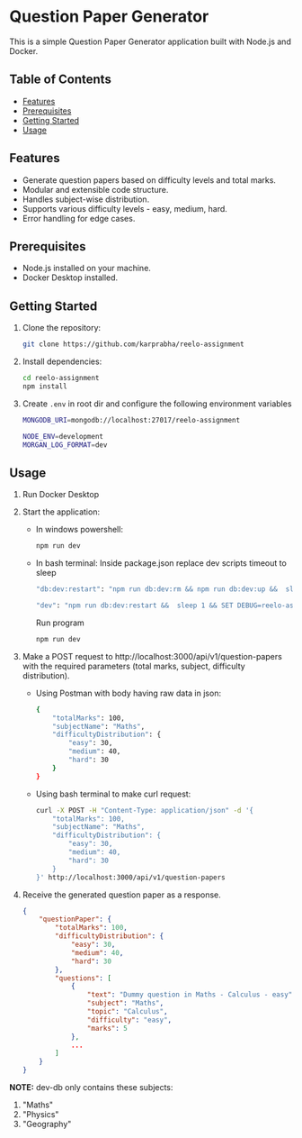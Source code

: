 # Question Paper Generator

This is a simple Question Paper Generator application built with Node.js and Docker.

## Table of Contents

-   [Features](#features)
-   [Prerequisites](#prerequisites)
-   [Getting Started](#getting-started)
-   [Usage](#usage)

## Features

-   Generate question papers based on difficulty levels and total marks.
-   Modular and extensible code structure.
-   Handles subject-wise distribution.
-   Supports various difficulty levels - easy, medium, hard.
-   Error handling for edge cases.

## Prerequisites

-   Node.js installed on your machine.
-   Docker Desktop installed.

## Getting Started

1. Clone the repository:
    ```bash
    git clone https://github.com/karprabha/reelo-assignment
    ```
2. Install dependencies:
    ```bash
    cd reelo-assignment
    npm install
    ```
3. Create `.env` in root dir and configure the following environment variables

    ```bash
    MONGODB_URI=mongodb://localhost:27017/reelo-assignment

    NODE_ENV=development
    MORGAN_LOG_FORMAT=dev
    ```

## Usage

1. Run Docker Desktop

2. Start the application:

    - In windows powershell:

        ```bash
        npm run dev
        ```

    - In bash terminal: Inside package.json replace dev scripts timeout to sleep

        ```bash
        "db:dev:restart": "npm run db:dev:rm && npm run db:dev:up &&  sleep 1 && npm run db:dev:populate"
        ```

        ```bash
        "dev": "npm run db:dev:restart &&  sleep 1 && SET DEBUG=reelo-assignment:* && nodemon -e js ./bin/www",
        ```

        Run program

        ```bash
        npm run dev
        ```

3. Make a POST request to http://localhost:3000/api/v1/question-papers with the required parameters (total marks, subject, difficulty distribution).

    - Using Postman with body having raw data in json:
        ```bash
        {
            "totalMarks": 100,
            "subjectName": "Maths",
            "difficultyDistribution": {
                "easy": 30,
                "medium": 40,
                "hard": 30
            }
        }
        ```
    - Using bash terminal to make curl request:
        ```bash
        curl -X POST -H "Content-Type: application/json" -d '{
            "totalMarks": 100,
            "subjectName": "Maths",
            "difficultyDistribution": {
                "easy": 30,
                "medium": 40,
                "hard": 30
            }
        }' http://localhost:3000/api/v1/question-papers
        ```

4. Receive the generated question paper as a response.

    ```json
    {
        "questionPaper": {
            "totalMarks": 100,
            "difficultyDistribution": {
                "easy": 30,
                "medium": 40,
                "hard": 30
            },
            "questions": [
                {
                    "text": "Dummy question in Maths - Calculus - easy",
                    "subject": "Maths",
                    "topic": "Calculus",
                    "difficulty": "easy",
                    "marks": 5
                },
                ...
            ]
        }
    }
    ```

**NOTE:** dev-db only contains these subjects:

1. "Maths"
2. "Physics"
3. "Geography"
